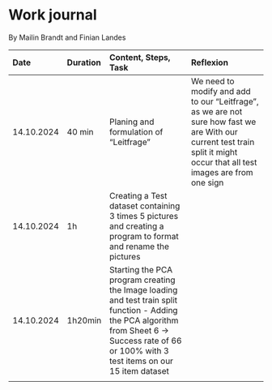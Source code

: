 # Work journal

By Mailin Brandt and Finian Landes

| Date | Duration | Content, Steps, Task | Reflexion |
| :--- | :--- | :--- | :--- |
| 14.10.2024 | 40 min  |  Planing and formulation of “Leitfrage” | We need to modify and add to our “Leitfrage”, as we are not sure how fast we are With our current test train split it might occur that all test images are from one sign |
| 14.10.2024 | 1h | Creating a Test dataset containing 3 times 5 pictures and creating a program to format and rename the pictures | |
| 14.10.2024 | 1h20min | Starting the PCA program creating the Image loading and test train split function - Adding the PCA algorithm from Sheet 6 -> Success rate of 66 or 100% with 3 test items on our 15 item dataset | |
|  |  |  |  |
